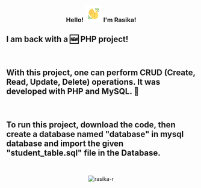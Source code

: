 
<h3 align="center">
    Hello!
    <img src="wave.gif" 
         alt="Waving hand gif"
         height="45"
         width="45" />
    I'm Rasika!
</h3>


## I am back with a 🆕 PHP project! 

<br>

## With this project, one can perform CRUD (Create, Read, Update, Delete) operations. It was developed with PHP and MySQL. 🌟

<br>

## To run this project, download the code, then create a database named "database" in mysql database and import the given "student_table.sql" file in the Database. 


<br>

<!-- <h3 align="center">I am on my way to become a Developer</h3> -->


<p align="center"><img  src="https://github-readme-streak-stats.herokuapp.com/?user=rasika-r" alt="rasika-r" /></p>
